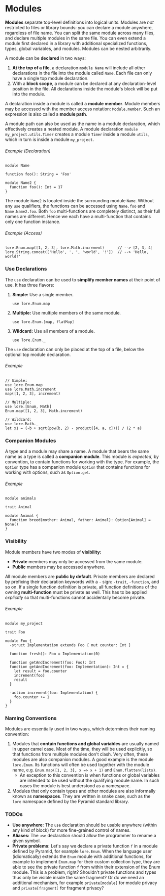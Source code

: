 # Modules

**Modules** separate top-level definitions into logical units. Modules are *not* restricted to files or library bounds: you can declare a module anywhere, regardless of file name. You can split the same module across many files, and declare multiple modules in the same file. You can even extend a module first declared in a library with additional specialized functions, types, global variables, and modules. Modules can be nested arbitrarily.

A module can be **declared** in two ways:

1. **At the top of a file**, a declaration `module Name` will include all other declarations in the file into the module called `Name`. Each file can only have a single top module declaration.
2. With a **block scope**, a module can be declared at any declaration-level position in the file. All declarations inside the module's block will be put into the module.

A declaration inside a module is called a **module member**. Module members may be accessed with the member access notation: `Module.member`. Such an expression is also called a **module path**.

A module path can also be used as the name in a module declaration, which effectively creates a nested module. A module declaration `module my_project.utils.Timer` creates a module `Timer` inside a module `utils`, which in turn is inside a module `my_project`.

###### Example (Declaration)

```
module Name

function foo(): String = 'Foo'

module Name2 {
  function foo(): Int = 17
}
```

The module `Name2` is located inside the surrounding module `Name`. Without any `use` qualifiers, the functions can be accessed using `Name.foo` and `Name.Name2.foo`. Both `foo` multi-functions are completely distinct, as their full names are different. Hence we each have a multi-function that contains only one function instance.

###### Example (Access)

```
lore.Enum.map([1, 2, 3], lore.Math.increment)      // --> [2, 3, 4]
lore.String.concat(['Hello', ', ', 'world', '!'])  // --> 'Hello, world!'
```



### Use Declarations

The `use` declaration can be used to **simplify member names** at their point of use. It has three flavors:

1. **Simple:** Use a single member.

   ```
   use lore.Enum.map
   ```

2. **Multiple:** Use multiple members of the same module.

   ```
   use lore.Enum.[map, flatMap]
   ```

3. **Wildcard:** Use all members of a module.

   ```
   use lore.Enum._
   ```

The `use` declaration can only be placed at the top of a file, below the optional top module declaration.

###### Example

```
// Simple:
use lore.Enum.map
use lore.Math.increment
map([1, 2, 3], increment)

// Multiple:
use lore.[Enum, Math]
Enum.map([1, 2, 3], Math.increment)

// Wildcard:
use lore.Math._
let x1 = (-b + sqrt(pow(b, 2) - product([4, a, c]))) / (2 * a)
```



### Companion Modules

A type and a module may share a name. A module that bears the same name as a type is called a **companion module**. This module is *expected*, by convention, to contain functions for working with the type. For example, the `Option` type has a companion module `Option` that contains functions for working with options, such as `Option.get`.

###### Example

```
module animals

trait Animal

module Animal {
  function breed(mother: Animal, father: Animal): Option[Animal] = None()
}
```



### Visibility

Module members have two modes of **visibility:**

- **Private** members may only be accessed from the same module.
- **Public** members may be accessed anywhere. 

All module members are **public by default**. Private members are declared by prefixing their declaration keywords with a `-` sign: `-trait`, `-function`, and so on. If a single function definition is private, all function definitions of the owning **multi-function** must be private as well. This has to be applied *explicitly* so that multi-functions cannot accidentally become private.

###### Example

```
module my_project

trait Foo

module Foo {
  -struct Implementation extends Foo { mut counter: Int }
  
  function fresh(): Foo = Implementation(0)
  
  function getAndIncrement(foo: Foo): Int
  function getAndIncrement(foo: Implementation): Int = {
    let result = foo.counter
    increment(foo)
    result
  }
  
  -action increment(foo: Implementation) {
    foo.counter += 1
  }
}
```



### Naming Conventions

Modules are essentially used in two ways, which determines their naming convention:

1. Modules that **contain functions and global variables** are usually named in upper camel case. Most of the time, they will be used explicitly, so that functions from multiple modules don't clash. Very often, these modules are also companion modules. A good example is the module `lore.Enum`. Its functions will often be used together with the module name, e.g. `Enum.map([1, 2, 3], x => x + 1)` and `Enum.flatten(lists)`.
   - An exception to this convention is when functions or global variables are intended to be used without the qualifying module name. In such cases the module is best understood as a namespace.
2. Modules that only contain types and other modules are also informally known as **namespaces**. They are written in snake case, such as the `lore` namespace defined by the Pyramid standard library.



### TODOs

- **Use anywhere:** The `use` declaration should be usable anywhere (within any kind of block) for more fine-grained control of names.
- **Aliases:** The `use` declaration should allow the programmer to rename a given symbol.
- **Private problems:** Let's say we declare a private function `f` in a module defined by Pyramid, for example `lore.Enum`. When the language user (idiomatically) extends the `Enum` module with additional functions, for example to implement `Enum.map`  for their custom collection type, they are able to see the private function `f` from within their extension of the Enum module. This is a problem, right? Shouldn't private functions and types thus only be visible inside the same fragment? Or do we need an additional mechanism, for example `private[module]` for module privacy and `private[fragment]` for fragment privacy?

